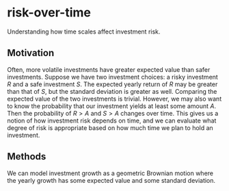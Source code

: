 # risk-over-time

Understanding how time scales affect investment risk.

## Motivation

Often, more volatile investments have greater expected value than safer investments. Suppose we have two investment choices: a risky investment $R$ and a safe investment $S$. The expected yearly return of $R$ may be greater than that of $S$, but the standard deviation is greater as well. Comparing the expected value of the two investments is trivial. However, we may also want to know the probability that our investment yields at least some amount $A$. Then the probability of $R>A$ and $S>A$ changes over time. This gives us a notion of how investment risk depends on time, and we can evaluate what degree of risk is appropriate based on how much time we plan to hold an investment.

## Methods

We can model investment growth as a geometric Brownian motion where the yearly growth has some expected value and some standard deviation.

